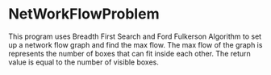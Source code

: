 # NetWorkFlowProblem

This program uses Breadth First Search and Ford Fulkerson Algorithm to set up a network flow graph and find the 
max flow. The max flow of the graph is represents the number of boxes that can fit inside each other. The return
value is equal to the number of visible boxes. 
